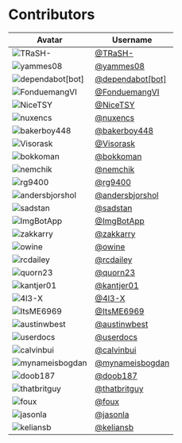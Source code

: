 # Contributors

| Avatar | Username |
| --- | --- |
| ![TRaSH-](https://avatars.githubusercontent.com/u/6155095?v=4&s=100) | [@TRaSH-](https://github.com/TRaSH-) |
| ![yammes08](https://avatars.githubusercontent.com/u/111231042?v=4&s=100) | [@yammes08](https://github.com/yammes08) |
| ![dependabot[bot]](https://avatars.githubusercontent.com/in/29110?v=4&s=100) | [@dependabot[bot]](https://github.com/apps/dependabot) |
| ![FonduemangVI](https://avatars.githubusercontent.com/u/15520607?v=4&s=100) | [@FonduemangVI](https://github.com/FonduemangVI) |
| ![NiceTSY](https://avatars.githubusercontent.com/u/38940602?v=4&s=100) | [@NiceTSY](https://github.com/NiceTSY) |
| ![nuxencs](https://avatars.githubusercontent.com/u/47067662?v=4&s=100) | [@nuxencs](https://github.com/nuxencs) |
| ![bakerboy448](https://avatars.githubusercontent.com/u/55419169?v=4&s=100) | [@bakerboy448](https://github.com/bakerboy448) |
| ![Visorask](https://avatars.githubusercontent.com/u/54461452?v=4&s=100) | [@Visorask](https://github.com/Visorask) |
| ![bokkoman](https://avatars.githubusercontent.com/u/7511367?v=4&s=100) | [@bokkoman](https://github.com/bokkoman) |
| ![nemchik](https://avatars.githubusercontent.com/u/725456?v=4&s=100) | [@nemchik](https://github.com/nemchik) |
| ![rg9400](https://avatars.githubusercontent.com/u/39887349?v=4&s=100) | [@rg9400](https://github.com/rg9400) |
| ![andersbjorshol](https://avatars.githubusercontent.com/u/161516010?v=4&s=100) | [@andersbjorshol](https://github.com/andersbjorshol) |
| ![sadstan](https://avatars.githubusercontent.com/u/76420253?v=4&s=100) | [@sadstan](https://github.com/sadstan) |
| ![ImgBotApp](https://avatars.githubusercontent.com/u/31427850?v=4&s=100) | [@ImgBotApp](https://github.com/ImgBotApp) |
| ![zakkarry](https://avatars.githubusercontent.com/u/123845855?v=4&s=100) | [@zakkarry](https://github.com/zakkarry) |
| ![owine](https://avatars.githubusercontent.com/u/4283702?v=4&s=100) | [@owine](https://github.com/owine) |
| ![rcdailey](https://avatars.githubusercontent.com/u/1768054?v=4&s=100) | [@rcdailey](https://github.com/rcdailey) |
| ![quorn23](https://avatars.githubusercontent.com/u/6703012?v=4&s=100) | [@quorn23](https://github.com/quorn23) |
| ![kantjer01](https://avatars.githubusercontent.com/u/140897249?v=4&s=100) | [@kantjer01](https://github.com/kantjer01) |
| ![4l3-X](https://avatars.githubusercontent.com/u/108864960?v=4&s=100) | [@4l3-X](https://github.com/4l3-X) |
| ![ItsME6969](https://avatars.githubusercontent.com/u/89707006?v=4&s=100) | [@ItsME6969](https://github.com/ItsME6969) |
| ![austinwbest](https://avatars.githubusercontent.com/u/8321115?v=4&s=100) | [@austinwbest](https://github.com/austinwbest) |
| ![userdocs](https://avatars.githubusercontent.com/u/16525024?v=4&s=100) | [@userdocs](https://github.com/userdocs) |
| ![calvinbui](https://avatars.githubusercontent.com/u/3604363?v=4&s=100) | [@calvinbui](https://github.com/calvinbui) |
| ![mynameisbogdan](https://avatars.githubusercontent.com/u/707714?v=4&s=100) | [@mynameisbogdan](https://github.com/mynameisbogdan) |
| ![doob187](https://avatars.githubusercontent.com/u/60312740?v=4&s=100) | [@doob187](https://github.com/doob187) |
| ![thatbritguy](https://avatars.githubusercontent.com/u/10825337?v=4&s=100) | [@thatbritguy](https://github.com/thatbritguy) |
| ![foux](https://avatars.githubusercontent.com/u/246550?v=4&s=100) | [@foux](https://github.com/foux) |
| ![jasonla](https://avatars.githubusercontent.com/u/12141407?v=4&s=100) | [@jasonla](https://github.com/jasonla) |
| ![keliansb](https://avatars.githubusercontent.com/u/22099779?v=4&s=100) | [@keliansb](https://github.com/keliansb) |
